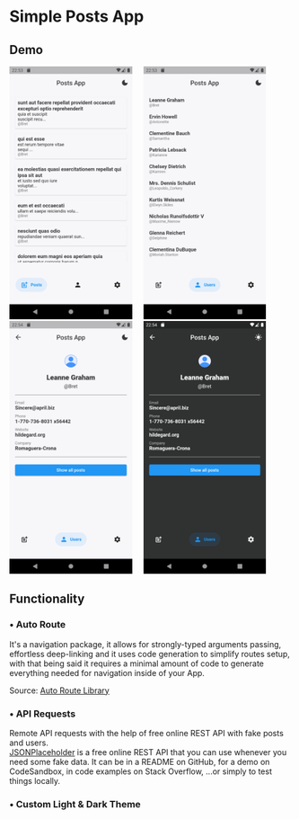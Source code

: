 # Simple Posts App

## Demo
<p align="left">
  <img src="posts_page.png" height="450" />&nbsp;&nbsp;&nbsp;&nbsp;
  <img src="users_page.png" height="450" />&nbsp;&nbsp;&nbsp;&nbsp;
  <img src="user_info_page.png" height="450" />&nbsp;&nbsp;&nbsp;&nbsp;
  <img src="dark_mode.png" height="450" />&nbsp;&nbsp;&nbsp;&nbsp;
</p>

## Functionality

### • Auto Route
It's a navigation package, it allows for strongly-typed arguments passing, effortless deep-linking and it uses code generation to simplify routes setup, with that being said it requires a minimal amount of code to generate everything needed for navigation inside of your App.

Source: [Auto Route Library](https://pub.dev/packages/auto_route) <br/>

### • API Requests

Remote API requests with the help of free online REST API with fake posts and users. <br/>
[JSONPlaceholder](https://jsonplaceholder.typicode.com/) is a free online REST API that you can use whenever you need some fake data. It can be in a README on GitHub, for a demo on CodeSandbox, in code examples on Stack Overflow, ...or simply to test things locally.

### • Custom Light & Dark Theme
